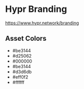 # Hypr Branding

https://www.hypr.network/branding

## Asset Colors

- #be3144
- #d25062
- #000000
- #be3144
- #d3d6db
- #eff0f2
- #ffffff
